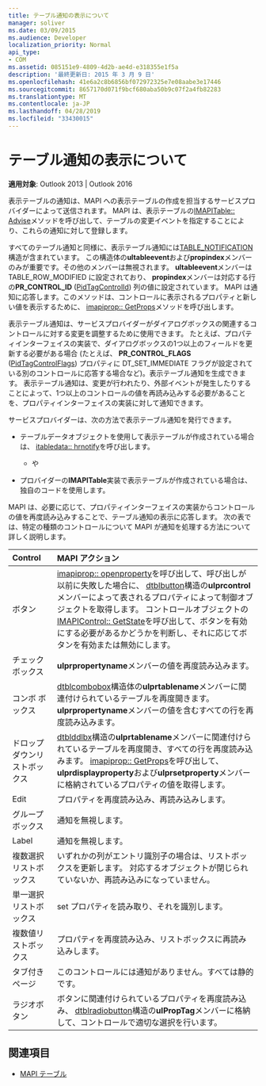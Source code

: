 ```yaml
---
title: テーブル通知の表示について
manager: soliver
ms.date: 03/09/2015
ms.audience: Developer
localization_priority: Normal
api_type:
- COM
ms.assetid: 085151e9-4809-4d2b-ae4d-e318355e1f5a
description: '最終更新日: 2015 年 3 月 9 日'
ms.openlocfilehash: 41e6a2c8b6856bf072972325e7e08aabe3e17446
ms.sourcegitcommit: 8657170d071f9bcf680aba50b9c07f2a4fb82283
ms.translationtype: MT
ms.contentlocale: ja-JP
ms.lasthandoff: 04/28/2019
ms.locfileid: "33430015"
---
```

# <a name="about-display-table-notifications"></a>テーブル通知の表示について

**適用対象**: Outlook 2013 | Outlook 2016 
  
表示テーブルの通知は、MAPI への表示テーブルの作成を担当するサービスプロバイダーによって送信されます。 MAPI は、表示テーブルの[IMAPITable:: Advise](imapitable-advise.md)メソッドを呼び出して、テーブルの変更イベントを指定することにより、これらの通知に対して登録します。 
  
すべてのテーブル通知と同様に、表示テーブル通知には[TABLE_NOTIFICATION](table_notification.md)構造が含まれています。 この構造体の**ultableevent**および**propindex**メンバーのみが重要です。その他のメンバーは無視されます。 **ultableevent**メンバーは TABLE_ROW_MODIFIED に設定されており、 **propindex**メンバーは対応する行の**PR_CONTROL_ID** ([PidTagControlId](pidtagcontrolid-canonical-property.md)) 列の値に設定されています。 MAPI は通知に応答します。このメソッドは、コントロールに表示されるプロパティと新しい値を表示するために、 [imapiprop:: GetProps](imapiprop-getprops.md)メソッドを呼び出します。 
  
表示テーブル通知は、サービスプロバイダーがダイアログボックスの関連するコントロールに対する変更を調整するために使用できます。 たとえば、プロパティインターフェイスの実装で、ダイアログボックスの1つ以上のフィールドを更新する必要がある場合 (たとえば、 **PR_CONTROL_FLAGS** ([PidTagControlFlags](pidtagcontrolflags-canonical-property.md)) プロパティに DT_SET_IMMEDIATE フラグが設定されている別のコントロールに応答する場合など)。表示テーブル通知を生成できます。 表示テーブル通知は、変更が行われたり、外部イベントが発生したりすることによって、1つ以上のコントロールの値を再読み込みする必要があることを、プロパティインターフェイスの実装に対して通知できます。 
  
サービスプロバイダーは、次の方法で表示テーブル通知を発行できます。
  
- テーブルデータオブジェクトを使用して表示テーブルが作成されている場合は、 [itabledata:: hrnotify](itabledata-hrnotify.md)を呼び出します。
    
    - や
    
- プロバイダーの**IMAPITable**実装で表示テーブルが作成されている場合は、独自のコードを使用します。 
    
MAPI は、必要に応じて、プロパティインターフェイスの実装からコントロールの値を再度読み込みすることで、テーブル通知の表示に応答します。 次の表では、特定の種類のコントロールについて MAPI が通知を処理する方法について詳しく説明します。
  
|**Control**|**MAPI アクション**|
|:-----|:-----|
|ボタン  <br/> |[imapiprop:: openproperty](imapiprop-openproperty.md)を呼び出して、呼び出しが以前に失敗した場合に、 [dtblbutton](dtblbutton.md)構造の**ulprcontrol**メンバーによって表されるプロパティによって制御オブジェクトを取得します。 コントロールオブジェクトの[IMAPIControl:: GetState](imapicontrol-getstate.md)を呼び出して、ボタンを有効にする必要があるかどうかを判断し、それに応じてボタンを有効または無効にします。  <br/> |
|チェック ボックス  <br/> |**ulprpropertyname**メンバーの値を再度読み込みます。  <br/> |
|コンボ ボックス  <br/> |[dtblcombobox](dtblcombobox.md)構造体の**ulprtablename**メンバーに関連付けられているテーブルを再度開きます。 **ulprpropertyname**メンバーの値を含むすべての行を再度読み込みます。  <br/> |
|ドロップダウンリストボックス  <br/> |[dtblddlbx](dtblddlbx.md)構造の**ulprtablename**メンバーに関連付けられているテーブルを再度開き、すべての行を再度読み込みます。 [imapiprop:: GetProps](imapiprop-getprops.md)を呼び出して、 **ulprdisplayproperty**および**ulprsetproperty**メンバーに格納されているプロパティの値を取得します。  <br/> |
|Edit  <br/> |プロパティを再度読み込み、再読み込みします。  <br/> |
|グループ ボックス  <br/> |通知を無視します。  <br/> |
|Label  <br/> |通知を無視します。  <br/> |
|複数選択リストボックス  <br/> |いずれかの列がエントリ識別子の場合は、リストボックスを更新します。 対応するオブジェクトが閉じられていないか、再読み込みになっていません。  <br/> |
|単一選択リストボックス  <br/> |set プロパティを読み取り、それを識別します。  <br/> |
|複数値リストボックス  <br/> |プロパティを再度読み込み、リストボックスに再読み込みします。  <br/> |
|タブ付きページ  <br/> |このコントロールには通知がありません。すべては静的です。  <br/> |
|ラジオボタン  <br/> |ボタンに関連付けられているプロパティを再度読み込み、 [dtblradiobutton](dtblradiobutton.md)構造の**ulPropTag**メンバーに格納して、コントロールで適切な選択を行います。  <br/> |
   
## <a name="see-also"></a>関連項目

- [MAPI テーブル](mapi-tables.md)

